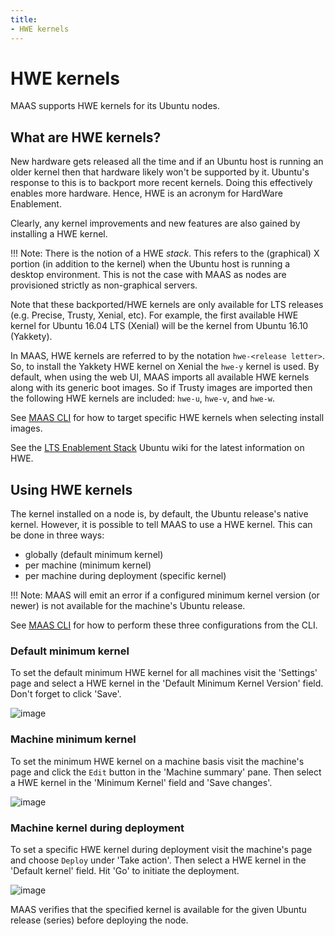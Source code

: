 ```yaml
---
title:
- HWE kernels
---
```


# HWE kernels

MAAS supports HWE kernels for its Ubuntu nodes.


## What are HWE kernels?

New hardware gets released all the time and if an Ubuntu host is running an
older kernel then that hardware likely won't be supported by it. Ubuntu's
response to this is to backport more recent kernels. Doing this effectively
enables more hardware. Hence, HWE is an acronym for HardWare Enablement.

Clearly, any kernel improvements and new features are also gained by installing
a HWE kernel.

!!! Note: There is the notion of a HWE *stack*. This refers to the (graphical)
X portion (in addition to the kernel) when the Ubuntu host is running a desktop
environment. This is not the case with MAAS as nodes are provisioned strictly
as non-graphical servers.

Note that these backported/HWE kernels are only available for LTS releases
(e.g. Precise, Trusty, Xenial, etc). For example, the first available HWE
kernel for Ubuntu 16.04 LTS (Xenial) will be the kernel from Ubuntu 16.10
(Yakkety). 

In MAAS, HWE kernels are referred to by the notation `hwe-<release letter>`.
So, to install the Yakkety HWE kernel on Xenial the `hwe-y` kernel is used.
By default, when using the web UI, MAAS imports all available HWE kernels along
with its generic boot images. So if Trusty images are imported then the
following HWE kernels are included: `hwe-u`, `hwe-v`, and `hwe-w`.

See [MAAS CLI](manage-cli-images.md#select-images) for how to target
specific HWE kernels when selecting install images.

See the [LTS Enablement
Stack](https://wiki.ubuntu.com/Kernel/LTSEnablementStack) Ubuntu wiki for
the latest information on HWE.


## Using HWE kernels

The kernel installed on a node is, by default, the Ubuntu release's native
kernel. However, it is possible to tell MAAS to use a HWE kernel. This can be
done in three ways:

- globally (default minimum kernel)
- per machine (minimum kernel)
- per machine during deployment (specific kernel)

!!! Note: MAAS will emit an error if a configured minimum kernel version (or
newer) is not available for the machine's Ubuntu release.

See [MAAS CLI](manage-cli.md#set-a-default-minimum-kernel) for how to
perform these three configurations from the CLI.

### Default minimum kernel

To set the default minimum HWE kernel for all machines visit the 'Settings' page
and select a HWE kernel in the 'Default Minimum Kernel Version' field. Don't
forget to click 'Save'.

![image](../../media/default_min_hwe_kernel.png)

### Machine minimum kernel

To set the minimum HWE kernel on a machine basis visit the machine's page and click
the `Edit` button in the 'Machine summary' pane. Then select a HWE kernel in the
'Minimum Kernel' field and 'Save changes'.

![image](../../media/min_hwe_kernel.png)

### Machine kernel during deployment

To set a specific HWE kernel during deployment visit the machine's page and choose
`Deploy` under 'Take action'. Then select a HWE kernel in the 'Default
kernel' field. Hit 'Go' to initiate the deployment.

![image](../../media/hwe_kernel.png)

MAAS verifies that the specified kernel is available for the given Ubuntu
release (series) before deploying the node.